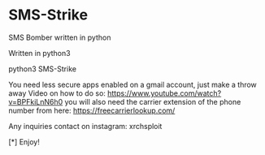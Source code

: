 # SMS-Strike
SMS Bomber written in python

Written in python3

python3 SMS-Strike

You need less secure apps enabled on a gmail account, just make a throw away
Video on how to do so: https://www.youtube.com/watch?v=BPFkiLnN6h0
you will also need the carrier extension of the phone number from here: https://freecarrierlookup.com/

Any inquiries contact on instagram: xrchsploit

[*] Enjoy!
